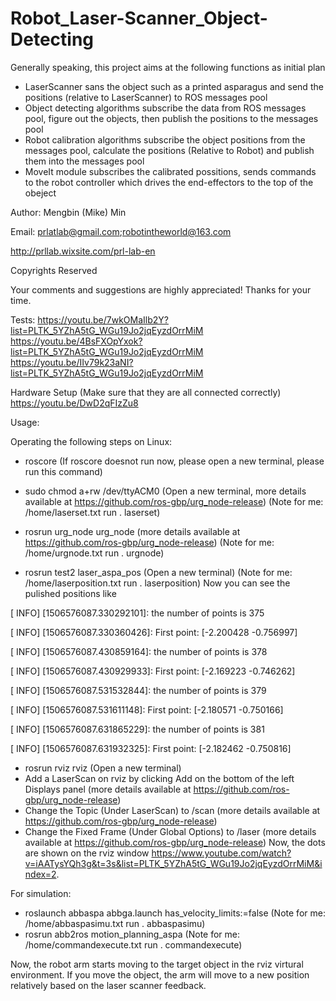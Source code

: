 # Robot_Laser-Scanner_Object-Detecting

Generally speaking, this project aims at the following functions as initial plan

- LaserScanner sans the object such as a printed asparagus and send the positions (relative to LaserScanner) to ROS messages pool
- Object detecting algorithms subscribe the data from ROS messages pool, figure out the objects, then publish the positions to the messages pool
- Robot calibration algorithms subscribe the object positions from the messages pool, calculate the positions (Relative to Robot) and publish them into the messages pool
- MoveIt module subscribes the calibrated possitions, sends commands to the robot controller which drives the end-effectors to the top of the obeject

Author: Mengbin (Mike) Min 

Email: prlatlab@gmail.com;robotintheworld@163.com

http://prllab.wixsite.com/prl-lab-en

Copyrights Reserved

Your comments and suggestions are highly appreciated! Thanks for your time.

Tests: 
https://youtu.be/7wkOMaIlb2Y?list=PLTK_5YZhA5tG_WGu19Jo2jqEyzdOrrMiM
https://youtu.be/4BsFXOpYxok?list=PLTK_5YZhA5tG_WGu19Jo2jqEyzdOrrMiM
https://youtu.be/IIv79k23aNI?list=PLTK_5YZhA5tG_WGu19Jo2jqEyzdOrrMiM

Hardware Setup (Make sure that they are all connected correctly)
https://youtu.be/DwD2qFIzZu8

Usage:

Operating the following steps on Linux:
- roscore  (If roscore doesnot run now, please open a new terminal, please run this command) 

- sudo chmod a+rw /dev/ttyACM0  (Open a new terminal, more details available at https://github.com/ros-gbp/urg_node-release) 
    (Note for me:  /home/laserset.txt  run . laserset)
    
- rosrun urg_node urg_node  (more details available at https://github.com/ros-gbp/urg_node-release) 
    (Note for me:  /home/urgnode.txt  run . urgnode)
    
-  rosrun test2 laser_aspa_pos (Open a new terminal)
    (Note for me:  /home/laserposition.txt  run . laserposition)
Now you can see the pulished positions like

[ INFO] [1506576087.330292101]: the number of points is 375

[ INFO] [1506576087.330360426]: First point: [-2.200428 -0.756997]

[ INFO] [1506576087.430859164]: the number of points is 378

[ INFO] [1506576087.430929933]: First point: [-2.169223 -0.746262]

[ INFO] [1506576087.531532844]: the number of points is 379

[ INFO] [1506576087.531611148]: First point: [-2.180571 -0.750166]

[ INFO] [1506576087.631865229]: the number of points is 381

[ INFO] [1506576087.631932325]: First point: [-2.182462 -0.750816]

    
- rosrun rviz rviz (Open a new terminal)
- Add a LaserScan on rviz by clicking Add on the bottom of the left Displays panel (more details available at https://github.com/ros-gbp/urg_node-release)
- Change the Topic (Under LaserScan) to /scan (more details available at https://github.com/ros-gbp/urg_node-release)
- Change the Fixed Frame (Under Global Options) to /laser (more details available at https://github.com/ros-gbp/urg_node-release)
Now, the dots are shown on the rviz window https://www.youtube.com/watch?v=iAATysYQh3g&t=3s&list=PLTK_5YZhA5tG_WGu19Jo2jqEyzdOrrMiM&index=2.

For simulation: 
- roslaunch abbaspa abbga.launch has_velocity_limits:=false
(Note for me:  /home/abbaspasimu.txt  run  . abbaspasimu)
- rosrun abb2ros motion_planning_aspa
(Note for me:  /home/commandexecute.txt  run  . commandexecute)

Now, the robot arm starts moving to the target object in the rviz virtural environment. If you move the object, the arm will move to a new position relatively based on the laser scanner feedback.
